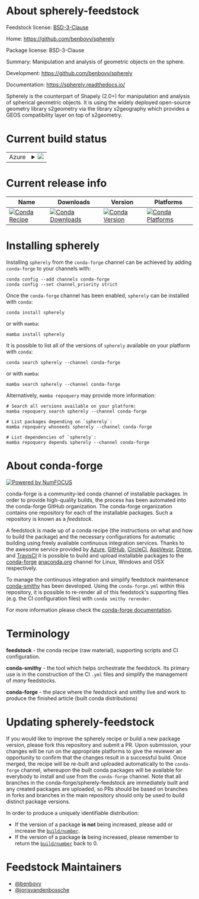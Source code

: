 About spherely-feedstock
========================

Feedstock license: [BSD-3-Clause](https://github.com/conda-forge/spherely-feedstock/blob/main/LICENSE.txt)

Home: https://github.com/benbovy/spherely

Package license: BSD-3-Clause

Summary: Manipulation and analysis of geometric objects on the sphere.

Development: https://github.com/benbovy/spherely

Documentation: https://spherely.readthedocs.io/

Spherely is the counterpart of Shapely (2.0+) for manipulation and analysis
of spherical geometric objects. It is using the widely deployed open-source
geometry library s2geometry via the library s2geography which provides a
GEOS compatibility layer on top of s2geometry.


Current build status
====================


<table>
    
  <tr>
    <td>Azure</td>
    <td>
      <details>
        <summary>
          <a href="https://dev.azure.com/conda-forge/feedstock-builds/_build/latest?definitionId=23328&branchName=main">
            <img src="https://dev.azure.com/conda-forge/feedstock-builds/_apis/build/status/spherely-feedstock?branchName=main">
          </a>
        </summary>
        <table>
          <thead><tr><th>Variant</th><th>Status</th></tr></thead>
          <tbody><tr>
              <td>linux_64_python3.10.____cpython</td>
              <td>
                <a href="https://dev.azure.com/conda-forge/feedstock-builds/_build/latest?definitionId=23328&branchName=main">
                  <img src="https://dev.azure.com/conda-forge/feedstock-builds/_apis/build/status/spherely-feedstock?branchName=main&jobName=linux&configuration=linux%20linux_64_python3.10.____cpython" alt="variant">
                </a>
              </td>
            </tr><tr>
              <td>linux_64_python3.11.____cpython</td>
              <td>
                <a href="https://dev.azure.com/conda-forge/feedstock-builds/_build/latest?definitionId=23328&branchName=main">
                  <img src="https://dev.azure.com/conda-forge/feedstock-builds/_apis/build/status/spherely-feedstock?branchName=main&jobName=linux&configuration=linux%20linux_64_python3.11.____cpython" alt="variant">
                </a>
              </td>
            </tr><tr>
              <td>linux_64_python3.12.____cpython</td>
              <td>
                <a href="https://dev.azure.com/conda-forge/feedstock-builds/_build/latest?definitionId=23328&branchName=main">
                  <img src="https://dev.azure.com/conda-forge/feedstock-builds/_apis/build/status/spherely-feedstock?branchName=main&jobName=linux&configuration=linux%20linux_64_python3.12.____cpython" alt="variant">
                </a>
              </td>
            </tr><tr>
              <td>osx_64_python3.10.____cpython</td>
              <td>
                <a href="https://dev.azure.com/conda-forge/feedstock-builds/_build/latest?definitionId=23328&branchName=main">
                  <img src="https://dev.azure.com/conda-forge/feedstock-builds/_apis/build/status/spherely-feedstock?branchName=main&jobName=osx&configuration=osx%20osx_64_python3.10.____cpython" alt="variant">
                </a>
              </td>
            </tr><tr>
              <td>osx_64_python3.11.____cpython</td>
              <td>
                <a href="https://dev.azure.com/conda-forge/feedstock-builds/_build/latest?definitionId=23328&branchName=main">
                  <img src="https://dev.azure.com/conda-forge/feedstock-builds/_apis/build/status/spherely-feedstock?branchName=main&jobName=osx&configuration=osx%20osx_64_python3.11.____cpython" alt="variant">
                </a>
              </td>
            </tr><tr>
              <td>osx_64_python3.12.____cpython</td>
              <td>
                <a href="https://dev.azure.com/conda-forge/feedstock-builds/_build/latest?definitionId=23328&branchName=main">
                  <img src="https://dev.azure.com/conda-forge/feedstock-builds/_apis/build/status/spherely-feedstock?branchName=main&jobName=osx&configuration=osx%20osx_64_python3.12.____cpython" alt="variant">
                </a>
              </td>
            </tr><tr>
              <td>win_64_python3.10.____cpython</td>
              <td>
                <a href="https://dev.azure.com/conda-forge/feedstock-builds/_build/latest?definitionId=23328&branchName=main">
                  <img src="https://dev.azure.com/conda-forge/feedstock-builds/_apis/build/status/spherely-feedstock?branchName=main&jobName=win&configuration=win%20win_64_python3.10.____cpython" alt="variant">
                </a>
              </td>
            </tr><tr>
              <td>win_64_python3.11.____cpython</td>
              <td>
                <a href="https://dev.azure.com/conda-forge/feedstock-builds/_build/latest?definitionId=23328&branchName=main">
                  <img src="https://dev.azure.com/conda-forge/feedstock-builds/_apis/build/status/spherely-feedstock?branchName=main&jobName=win&configuration=win%20win_64_python3.11.____cpython" alt="variant">
                </a>
              </td>
            </tr><tr>
              <td>win_64_python3.12.____cpython</td>
              <td>
                <a href="https://dev.azure.com/conda-forge/feedstock-builds/_build/latest?definitionId=23328&branchName=main">
                  <img src="https://dev.azure.com/conda-forge/feedstock-builds/_apis/build/status/spherely-feedstock?branchName=main&jobName=win&configuration=win%20win_64_python3.12.____cpython" alt="variant">
                </a>
              </td>
            </tr>
          </tbody>
        </table>
      </details>
    </td>
  </tr>
</table>

Current release info
====================

| Name | Downloads | Version | Platforms |
| --- | --- | --- | --- |
| [![Conda Recipe](https://img.shields.io/badge/recipe-spherely-green.svg)](https://anaconda.org/conda-forge/spherely) | [![Conda Downloads](https://img.shields.io/conda/dn/conda-forge/spherely.svg)](https://anaconda.org/conda-forge/spherely) | [![Conda Version](https://img.shields.io/conda/vn/conda-forge/spherely.svg)](https://anaconda.org/conda-forge/spherely) | [![Conda Platforms](https://img.shields.io/conda/pn/conda-forge/spherely.svg)](https://anaconda.org/conda-forge/spherely) |

Installing spherely
===================

Installing `spherely` from the `conda-forge` channel can be achieved by adding `conda-forge` to your channels with:

```
conda config --add channels conda-forge
conda config --set channel_priority strict
```

Once the `conda-forge` channel has been enabled, `spherely` can be installed with `conda`:

```
conda install spherely
```

or with `mamba`:

```
mamba install spherely
```

It is possible to list all of the versions of `spherely` available on your platform with `conda`:

```
conda search spherely --channel conda-forge
```

or with `mamba`:

```
mamba search spherely --channel conda-forge
```

Alternatively, `mamba repoquery` may provide more information:

```
# Search all versions available on your platform:
mamba repoquery search spherely --channel conda-forge

# List packages depending on `spherely`:
mamba repoquery whoneeds spherely --channel conda-forge

# List dependencies of `spherely`:
mamba repoquery depends spherely --channel conda-forge
```


About conda-forge
=================

[![Powered by
NumFOCUS](https://img.shields.io/badge/powered%20by-NumFOCUS-orange.svg?style=flat&colorA=E1523D&colorB=007D8A)](https://numfocus.org)

conda-forge is a community-led conda channel of installable packages.
In order to provide high-quality builds, the process has been automated into the
conda-forge GitHub organization. The conda-forge organization contains one repository
for each of the installable packages. Such a repository is known as a *feedstock*.

A feedstock is made up of a conda recipe (the instructions on what and how to build
the package) and the necessary configurations for automatic building using freely
available continuous integration services. Thanks to the awesome service provided by
[Azure](https://azure.microsoft.com/en-us/services/devops/), [GitHub](https://github.com/),
[CircleCI](https://circleci.com/), [AppVeyor](https://www.appveyor.com/),
[Drone](https://cloud.drone.io/welcome), and [TravisCI](https://travis-ci.com/)
it is possible to build and upload installable packages to the
[conda-forge](https://anaconda.org/conda-forge) [anaconda.org](https://anaconda.org/)
channel for Linux, Windows and OSX respectively.

To manage the continuous integration and simplify feedstock maintenance
[conda-smithy](https://github.com/conda-forge/conda-smithy) has been developed.
Using the ``conda-forge.yml`` within this repository, it is possible to re-render all of
this feedstock's supporting files (e.g. the CI configuration files) with ``conda smithy rerender``.

For more information please check the [conda-forge documentation](https://conda-forge.org/docs/).

Terminology
===========

**feedstock** - the conda recipe (raw material), supporting scripts and CI configuration.

**conda-smithy** - the tool which helps orchestrate the feedstock.
                   Its primary use is in the construction of the CI ``.yml`` files
                   and simplify the management of *many* feedstocks.

**conda-forge** - the place where the feedstock and smithy live and work to
                  produce the finished article (built conda distributions)


Updating spherely-feedstock
===========================

If you would like to improve the spherely recipe or build a new
package version, please fork this repository and submit a PR. Upon submission,
your changes will be run on the appropriate platforms to give the reviewer an
opportunity to confirm that the changes result in a successful build. Once
merged, the recipe will be re-built and uploaded automatically to the
`conda-forge` channel, whereupon the built conda packages will be available for
everybody to install and use from the `conda-forge` channel.
Note that all branches in the conda-forge/spherely-feedstock are
immediately built and any created packages are uploaded, so PRs should be based
on branches in forks and branches in the main repository should only be used to
build distinct package versions.

In order to produce a uniquely identifiable distribution:
 * If the version of a package **is not** being increased, please add or increase
   the [``build/number``](https://docs.conda.io/projects/conda-build/en/latest/resources/define-metadata.html#build-number-and-string).
 * If the version of a package **is** being increased, please remember to return
   the [``build/number``](https://docs.conda.io/projects/conda-build/en/latest/resources/define-metadata.html#build-number-and-string)
   back to 0.

Feedstock Maintainers
=====================

* [@benbovy](https://github.com/benbovy/)
* [@jorisvandenbossche](https://github.com/jorisvandenbossche/)

